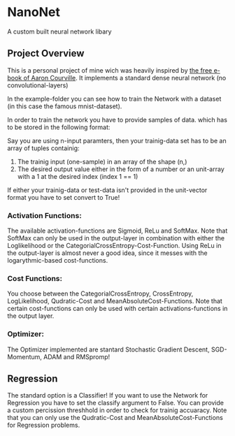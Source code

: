 # NanoNet
A custom built neural network libary

## Project Overview 
This is a personal project of mine wich was heavily inspired by 
[the free e-book of Aaron Courville](http://neuralnetworksanddeeplearning.com). It implements a standard dense neural network (no convolutional-layers)

In the example-folder you can see how to train the Network with a dataset (in this case the famous mnist-dataset).


In order to train the network you have to provide samples of data. which has to be stored in the following format:

Say you are using n-input paramters, then your trainig-data set has to be an array of tuples containig:
1. The trainig input (one-sample) in an array of the shape (n,)
2. The desired output value either in the form of a number or an unit-array with a 1 at the desired index
    (index 1 == 1)

If either your trainig-data or test-data isn't provided in the unit-vector format you have to set convert to True!


### Activation Functions:
The available activation-functions are Sigmoid, ReLu and SoftMax. Note that SoftMax can only be used in the output-layer in combination with either the Loglikelihood or the CategorialCrossEntropy-Cost-Function.
Using ReLu in the output-layer is almost never a good idea, since it messes with the logarythmic-based cost-functions.


### Cost Functions:
You choose between the CategorialCrossEntropy, CrossEntropy, LogLikelihood, Qudratic-Cost and MeanAbsoluteCost-Functions.
Note that certain cost-functions can only be used with certain activations-functions in the output layer.


### Optimizer:
The Optimizer implemented are stantard Stochastic Gradient Descent, SGD-Momentum, ADAM and RMSpromp!


## Regression
The standard option is a Classifier! If you want to use the Network for Regression you have to set the classify argument to False. You can provide a custom percission threshhold in order to check for trainig accuaracy.
Note that you can only use the Qudratic-Cost and MeanAbsoluteCost-Functions for Regression problems.

